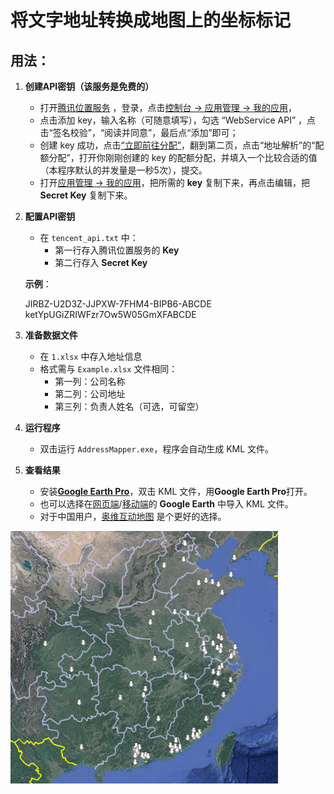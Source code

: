 
# 将文字地址转换成地图上的坐标标记

## 用法：

1. **创建API密钥（该服务是免费的）**
   - 打开[腾讯位置服务](https://lbs.qq.com/) ，登录，点击[控制台 → 应用管理 → 我的应用](https://lbs.qq.com/dev/console/application/mine)，  
   - 点击添加 key，输入名称（可随意填写），勾选 “WebService API” ，点击“签名校验”，“阅读并同意”，最后点“添加”即可；   
   - 创建 key 成功，点击[“立即前往分配”](https://lbs.qq.com/dev/console/quota/account)，翻到第二页，点击“地址解析”的“配额分配”，打开你刚刚创建的 key 的配额分配，并填入一个比较合适的值（本程序默认的并发量是一秒5次），提交。
   - 打开[应用管理 → 我的应用](https://lbs.qq.com/dev/console/application/mine)，把所需的 **key** 复制下来，再点击编辑，把 **Secret Key** 复制下来。
   

2. **配置API密钥**  
   - 在 `tencent_api.txt` 中：
     - 第一行存入腾讯位置服务的 **Key**  
     - 第二行存入 **Secret Key**  

   **示例**：

   JIRBZ-U2D3Z-JJPXW-7FHM4-BIPB6-ABCDE   
   ketYpUGiZRIWFzr7Ow5W05GmXFABCDE

4. **准备数据文件**  
   - 在 `1.xlsx` 中存入地址信息  
   - 格式需与 `Example.xlsx` 文件相同：  
     - 第一列：公司名称  
     - 第二列：公司地址  
     - 第三列：负责人姓名（可选，可留空）  

5. **运行程序**  
   - 双击运行 `AddressMapper.exe`，程序会自动生成 KML 文件。

6. **查看结果**  
   - 安装[**Google Earth Pro**](https://support.google.com/earth/answer/168344#zippy=%2C%E4%B8%8B%E8%BD%BD-google-%E5%9C%B0%E7%90%83-pro-%E7%9B%B4%E6%8E%A5%E5%AE%89%E8%A3%85%E7%A8%8B%E5%BA%8F)，双击 KML 文件，用**Google Earth Pro**打开。
   - 也可以选择在[网页端](https://earth.google.com/web)/[移动端](https://play.google.com/store/apps/details?id=com.google.earth)的 **Google Earth** 中导入 KML 文件。
   - 对于中国用户，[奥维互动地图](https://www.ovital.com/download/) 是个更好的选择。

![效果图片](Effect.png)

